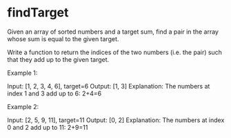 # findTarget
Given an array of sorted numbers and a target sum, find a pair in the array whose sum is equal to the given target.

Write a function to return the indices of the two numbers (i.e. the pair) such that they add up to the given target.

Example 1:

Input: [1, 2, 3, 4, 6], target=6 Output: [1, 3] Explanation: The numbers at index 1 and 3 add up to 6: 2+4=6

Example 2:

Input: [2, 5, 9, 11], target=11 Output: [0, 2] Explanation: The numbers at index 0 and 2 add up to 11: 2+9=11